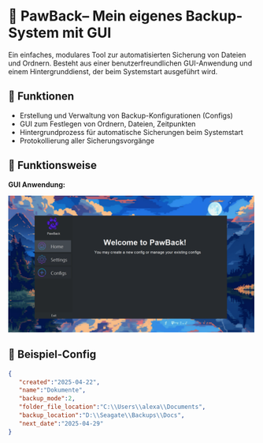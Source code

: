 # 📁 PawBack– Mein eigenes Backup-System mit GUI

Ein einfaches, modulares Tool zur automatisierten Sicherung von Dateien und Ordnern.
Besteht aus einer benutzerfreundlichen GUI-Anwendung und einem Hintergrunddienst, der beim Systemstart ausgeführt wird.


## 🔧 Funktionen
- Erstellung und Verwaltung von Backup-Konfigurationen (Configs)
- GUI zum Festlegen von Ordnern, Dateien, Zeitpunkten
- Hintergrundprozess für automatische Sicherungen beim Systemstart
- Protokollierung aller Sicherungsvorgänge


## 🧠 Funktionsweise
**GUI Anwendung:**  
  
<img src="https://github.com/MiauMiez/PawBack-BackupTool/blob/4cf6d28a2c2513c5d58d105774006921c17ed8fd/other/home.png?raw=true" width="500"/>







## 📂 Beispiel-Config
```json
{
   "created":"2025-04-22",
   "name":"Dokumente",
   "backup_mode":2,
   "folder_file_location":"C:\\Users\\alexa\\Documents",
   "backup_location":"D:\\Seagate\\Backups\\Docs",
   "next_date":"2025-04-29"
}
```




